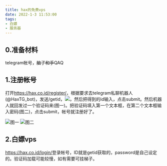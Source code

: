 ```yaml
---
title: hax的免费vps
date: 2022-1-3 11:53:00
tags:
- 白嫖
- 服务器
---
```

## 0.准备材料
telegram帐号，~~脑子和手~~QAQ

## 1.注册帐号
打开<https://hax.co.id/register/>，根据要求去telegram私聊机器人(@HaxTG_bot)，发送/getid，![](https://cdn.jsdelivr.net/gh/JesseJeson/file@master/1641182448000.png)，然后把得到的id输入，点击submit。然后机器人就回发过一个验证码来(图一)。把验证码填入第一个文本框，在第二个文本框输入密码(图二)，点击submit，帐号就注册好了。

![图一](https://cdn.jsdelivr.net/gh/JesseJeson/file@master/1641182821000.png)
![图二](https://cdn.jsdelivr.net/gh/JesseJeson/file@master/1641182839000.png)

## 2.白嫖vps
<https://hax.co.id/login/>登录帐号，ID就是getid获取的，password是自己设定的。验证码加载可能较慢，如有需要可挂梯子。
